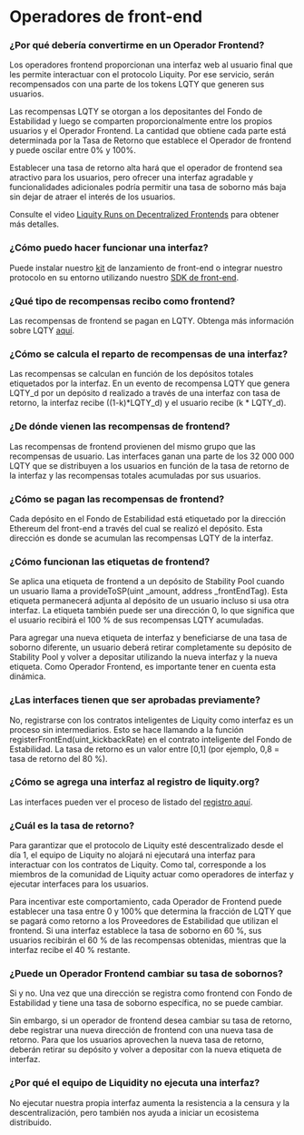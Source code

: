 # Operadores de front-end

### ¿Por qué debería convertirme en un Operador Frontend?

Los operadores frontend proporcionan una interfaz web al usuario final que les permite interactuar con el protocolo Liquity. Por ese servicio, serán recompensados con una parte de los tokens LQTY que generen sus usuarios.

Las recompensas LQTY se otorgan a los depositantes del Fondo de Estabilidad y luego se comparten proporcionalmente entre los propios usuarios y el Operador Frontend. La cantidad que obtiene cada parte está determinada por la Tasa de Retorno que establece el Operador de frontend y puede oscilar entre 0% y 100%.

Establecer una tasa de retorno alta hará que el operador de frontend sea atractivo para los usuarios, pero ofrecer una interfaz agradable y funcionalidades adicionales podría permitir una tasa de soborno más baja sin dejar de atraer el interés de los usuarios.

Consulte el video [Liquity Runs on Decentralized Frontends](https://youtu.be/ipbNQMiIy1M) para obtener más detalles.

### ¿Cómo puedo hacer funcionar una interfaz?

Puede instalar nuestro [kit](https://github.com/liquity/liquity) de lanzamiento de front-end o integrar nuestro protocolo en su entorno utilizando nuestro [SDK de front-end](https://docs.liquity.org/documentation/sdk).

### ¿Qué tipo de recompensas recibo como frontend?

Las recompensas de frontend se pagan en LQTY. Obtenga más información sobre LQTY [aquí](https://liquity.gitbook.io/spanish/faq/general#que-son-lusd-y-lqty).

### ¿Cómo se calcula el reparto de recompensas de una interfaz?

Las recompensas se calculan en función de los depósitos totales etiquetados por la interfaz. En un evento de recompensa LQTY que genera LQTY\_d por un depósito d realizado a través de una interfaz con tasa de retorno, la interfaz recibe ((1-k)\*LQTY\_d) y el usuario recibe (k \* LQTY\_d).

### ¿De dónde vienen las recompensas de frontend?

Las recompensas de frontend provienen del mismo grupo que las recompensas de usuario. Las interfaces ganan una parte de los 32 000 000 LQTY que se distribuyen a los usuarios en función de la tasa de retorno de la interfaz y las recompensas totales acumuladas por sus usuarios.

### ¿Cómo se pagan las recompensas de frontend?

Cada depósito en el Fondo de Estabilidad está etiquetado por la dirección Ethereum del front-end a través del cual se realizó el depósito. Esta dirección es donde se acumulan las recompensas LQTY de la interfaz.

### ¿Cómo funcionan las etiquetas de frontend?

Se aplica una etiqueta de frontend a un depósito de Stability Pool cuando un usuario llama a provideToSP(uint \_amount, address \_frontEndTag). Esta etiqueta permanecerá adjunta al depósito de un usuario incluso si usa otra interfaz. La etiqueta también puede ser una dirección 0, lo que significa que el usuario recibirá el 100 % de sus recompensas LQTY acumuladas.

Para agregar una nueva etiqueta de interfaz y beneficiarse de una tasa de soborno diferente, un usuario deberá retirar completamente su depósito de Stability Pool y volver a depositar utilizando la nueva interfaz y la nueva etiqueta. Como Operador Frontend, es importante tener en cuenta esta dinámica.

### ¿Las interfaces tienen que ser aprobadas previamente?

No, registrarse con los contratos inteligentes de Liquity como interfaz es un proceso sin intermediarios. Esto se hace llamando a la función registerFrontEnd(uint\_kickbackRate) en el contrato inteligente del Fondo de Estabilidad. La tasa de retorno es un valor entre \[0,1] (por ejemplo, 0,8 = tasa de retorno del 80 %).

### ¿Cómo se agrega una interfaz al registro de liquity.org?

Las interfaces pueden ver el proceso de listado del [registro aquí](https://github.com/liquity/frontend-registry).

### ¿Cuál es la tasa de retorno?

Para garantizar que el protocolo de Liquity esté descentralizado desde el día 1, el equipo de Liquity no alojará ni ejecutará una interfaz para interactuar con los contratos de Liquity. Como tal, corresponde a los miembros de la comunidad de Liquity actuar como operadores de interfaz y ejecutar interfaces para los usuarios.

Para incentivar este comportamiento, cada Operador de Frontend puede establecer una tasa entre 0 y 100% que determina la fracción de LQTY que se pagará como retorno a los Proveedores de Estabilidad que utilizan el frontend. Si una interfaz establece la tasa de soborno en 60 %, sus usuarios recibirán el 60 % de las recompensas obtenidas, mientras que la interfaz recibe el 40 % restante.

### ¿Puede un Operador Frontend cambiar su tasa de sobornos?

Si y no. Una vez que una dirección se registra como frontend con Fondo de Estabilidad y tiene una tasa de soborno específica, no se puede cambiar.

Sin embargo, si un operador de frontend desea cambiar su tasa de retorno, debe registrar una nueva dirección de frontend con una nueva tasa de retorno. Para que los usuarios aprovechen la nueva tasa de retorno, deberán retirar su depósito y volver a depositar con la nueva etiqueta de interfaz.

### ¿Por qué el equipo de Liquidity no ejecuta una interfaz?

No ejecutar nuestra propia interfaz aumenta la resistencia a la censura y la descentralización, pero también nos ayuda a iniciar un ecosistema distribuido.
